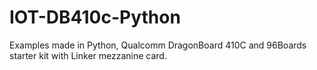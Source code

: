 # IOT-DB410c-Python
Examples made in Python, Qualcomm DragonBoard 410C and 96Boards starter kit with Linker mezzanine card.
